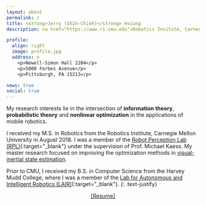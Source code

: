 ```yaml
---
layout: about
permalink: /
title: <strong>Jerry (Shih-Chieh)</strong> Hsiung
description: <a href="https://www.ri.cmu.edu">Robotics Insitute, Carnegie Mellon University</a>.

profile:
  align: right
  image: profile.jpg
  address: >
    <p>Newell-Simon Hall 2204</p>
    <p>5000 Forbes Avenue</p>
    <p>Pittsburgh, PA 15213</p>

news: true
social: true
---
```


My research interests lie in the intersection of **information theory**, **probabilistic theory** and **nonlinear optimization** in the applications of mobile robotics. 

I received my M.S. in Robotics from the Robotics Institute, Carnegie Mellon University in August 2018. 
I was a member of the [Robot Perception Lab (RPL)](http://rpl.ri.cmu.edu){:target="\_blank"} under the supervision of Prof. Michael Kaess. My master research focused on improving the optimization methods in <a href="{{ '/projects/proj_vio/' | prepend: site.baseurl | prepend: site.url }}">visual-inertial state estimation</a>. 

Prior to CMU, I received my B.S. in Computer Science from the Harvey Mudd College, where I was a member of the [Lab for Autonomous and Intelligent Robotics (LAIR)](https://www.lair.hmc.edu){:target="\_blank"}.
{: .text-justify}

<center><a href="{{ '/assets/pdf/resume.pdf' | prepend: site.baseurl | prepend: site.url }}"><ins>[Resume]</ins></a></center>
